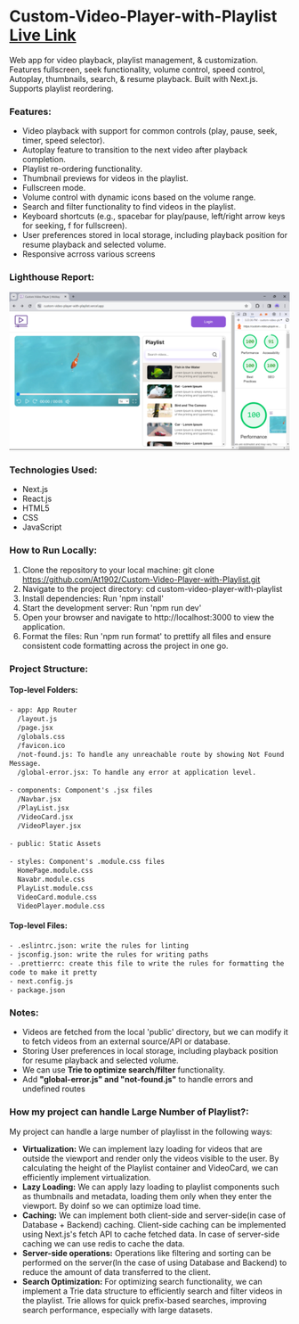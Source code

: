 # Custom-Video-Player-with-Playlist [Live Link](https://custom-video-player-with-playlist.vercel.app/)
Web app for video playback, playlist management, &amp; customization. Features fullscreen, seek functionality, volume control, speed control, Autoplay, thumbnails, search, &amp; resume playback. Built with Next.js. Supports playlist reordering.

### Features:
- Video playback with support for common controls (play, pause, seek, timer, speed selector).
- Autoplay feature to transition to the next video after playback completion.
- Playlist re-ordering functionality.
- Thumbnail previews for videos in the playlist.
- Fullscreen mode.
- Volume control with dynamic icons based on the volume range.
- Search and filter functionality to find videos in the playlist.
- Keyboard shortcuts (e.g., spacebar for play/pause, left/right arrow keys for seeking, f for fullscreen).
- User preferences stored in local storage, including playback position for resume playback and selected volume.
- Responsive acrross various screens

### Lighthouse Report:
![Lighthouse Report](./Ligthouse-Video-Player.png)

### Technologies Used:
- Next.js
- React.js
- HTML5
- CSS
- JavaScript

### How to Run Locally:

1. Clone the repository to your local machine: git clone https://github.com/At1902/Custom-Video-Player-with-Playlist.git
2. Navigate to the project directory: cd custom-video-player-with-playlist
3. Install dependencies: Run 'npm install'
4. Start the development server: Run 'npm run dev'
5. Open your browser and navigate to http://localhost:3000 to view the application.
6. Format the files: Run 'npm run format' to prettify all files and ensure consistent code formatting across the project in one go.

### Project Structure:

  #### Top-level Folders:
    - app: App Router
      /layout.js
      /page.jsx
      /globals.css
      /favicon.ico
      /not-found.js: To handle any unreachable route by showing Not Found Message.
      /global-error.jsx: To handle any error at application level.
      
    - components: Component's .jsx files
      /Navbar.jsx
      /PlayList.jsx
      /VideoCard.jsx
      /VideoPlayer.jsx
      
    - public: Static Assets
    
    - styles: Component's .module.css files
      HomePage.module.css
      Navabr.module.css
      PlayList.module.css
      VideoCard.module.css
      VideoPlayer.module.css

  #### Top-level Files:
    - .eslintrc.json: write the rules for linting
    - jsconfig.json: write the rules for writing paths
    - .prettierrc: create this file to write the rules for formatting the code to make it pretty
    - next.config.js
    - package.json


### Notes:
- Videos are fetched from the local 'public' directory, but we can modify it to fetch videos from an external source/API or database.
- Storing User preferences in local storage, including playback position for resume playback and selected volume.
- We can use **Trie to optimize search/filter** functionality.
- Add **"global-error.js" and "not-found.js"** to handle errors and undefined routes

### How my project can handle Large Number of Playlist?:
My project can handle a large number of playlisst in the following ways:

- **Virtualization:** We can implement lazy loading for videos that are outside the viewport and render only the videos visible to the user. By calculating the height of the Playlist container and VideoCard, we can efficiently implement virtualization.
- **Lazy Loading:** We can apply lazy loading to playlist components such as thumbnails and metadata, loading them only when they enter the viewport. By doinf so we can optimize load time.
- **Caching:** We can implement both client-side and server-side(in case of Database + Backend) caching. Client-side caching can be implemented using Next.js's fetch API to cache fetched data. In case of server-side caching we can use redis to cache the data.
- **Server-side operations:** Operations like filtering and sorting can be performed on the server(In the case of using Database and Backend) to reduce the amount of data transferred to the client.
- **Search Optimization:** For optimizing search functionality, we can implement a Trie data structure to efficiently search and filter videos in the playlist. Trie allows for quick prefix-based searches, improving search performance, especially with large datasets.
